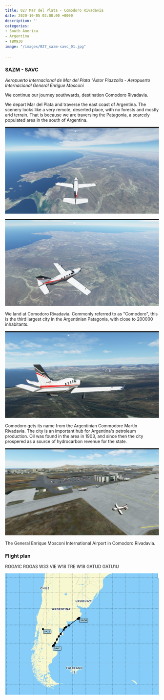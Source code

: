 ```yaml
---
title: 027 Mar del Plata - Comodoro Rivadavia
date: 2020-10-05 02:00:00 +0000
description: ''
categories:
- South America
- Argentina
- TBM930
image: "/images/027_sazm-savc_01.jpg"

---
```

### SAZM - SAVC

_Aeropuerto Internacional de Mar del Plata "Ástor Piazzolla - Aeropuerto Internacional General Enrigue Mosconi_

We continue our journey southwards, destination Comodoro Rivadavia.

We depart Mar del Plata and traverse the east coast of Argentina. The scenery looks like a very remote, deserted place, with no forests and mostly arid terrain. That is because we are traversing the Patagonia, a scarcely populated area in the south of Argentina.

![](/images/027_sazm-savc_02.jpg)

![](/images/027_sazm-savc_01.jpg)

We land at Comodoro Rivadavia. Commonly referred to as "Comodoro", this is the third largest city in the Argentinian Patagonia, with close to 200000 inhabitants.

![](/images/027_sazm-savc_03.jpg)

Comodoro gets its name from the Argentinian Commodore Martín Rivadavia. The city is an important hub for Argentina's petroleum production. Oil was found in the area in 1903, and since then the city prospered as a source of hydrocarbon revenue for the state.

![](/images/027_sazm-savc_04.jpg)

The General Enrique Mosconi International Airport in Comodoro Rivadavia.

### Flight plan

ROGA1C ROGAS W33 VIE W18 TRE W18 GATUD GATU1U

![](/images/027.JPG)